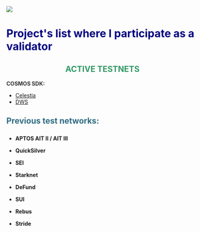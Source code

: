 <p><img style="display: block; margin-left: auto; margin-right: auto;" src="https://distributedledgerinc.com/wp-content/uploads/2019/04/cosmos_logo.png" /></p>
<h1><span style="color: #000080;">Project's list where I participate as a validator</span></h1>
<h2 style="text-align: center;"><span style="color: #0000ff;"><span style="color: #339966;"><strong>ACTIVE TESTNETS</strong></span></span></h2>
<p style="color: #2e6c80;"><strong><span style="color: #333333;">COSMOS SDK:</span></strong></p>
<ul>
<li><a title="Celestia" href="https://celestia.explorers.guru/validator/celestiavaloper1xm6xlh80jxaxsar0ga7r2ep0j4pdy8aumdxtu5" target="_blank">Celestia</a></li>
<li><a title="DWS" href="https://dws.explorers.guru/validator/dewebvaloper10ehfeamddx9atyq9kll83c9szl522ywfg8jf9l" target="_blank">DWS</a></li>
</ul>
<h2 style="color: #2e6c80;">Previous test networks:</h2>
<ul style="list-style-position: initial; list-style-image: initial; font-size: 14px; line-height: 32px; font-weight: bold;">
<li style="clear: both;">APTOS AIT II / AIT III&nbsp;</li>
<li style="clear: both;">QuickSilver</li>
<li style="clear: both;">SEI</li>
<li style="clear: both;">Starknet</li>
<li style="clear: both;">DeFund</li>
<li style="clear: both;">SUI</li>
<li>Rebus</li>
<li>Stride</li>
</ul>
<p>&nbsp; &nbsp; &nbsp; &nbsp; &nbsp; &nbsp; &nbsp;</p>
